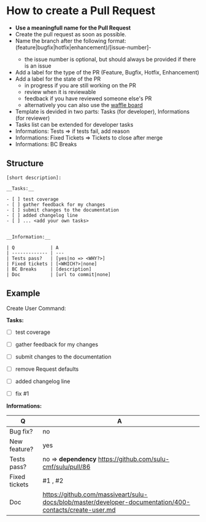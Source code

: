 # How to create a Pull Request

* __Use a meaningfull name for the Pull Request__
* Create the pull request as soon as possible.
* Name the branch after the following format: (feature|bugfix|hotfix|enhancement)/[issue-number]-<description>
  * the issue number is optional, but should always be provided if there is an issue
* Add a label for the type of the PR (Feature, Bugfix, Hotfix, Enhancement)
* Add a label for the state of the PR
  * in progress if you are still working on the PR
  * review when it is reviewable
  * feedback if you have reviewed someone else's PR
  * alternatively you can also use the [waffle board](https://waffle.io/sulu-cmf/sulu)
* Template is devided in two parts: Tasks (for developer), Informations (for reviewer)
* Tasks list can be extended for developer tasks
* Informations: Tests => if tests fail, add reason
* Informations: Fixed Tickets => Tickets to close after merge
* Informations: BC Breaks

## Structure
```
[short description]:

__Tasks:__

- [ ] test coverage
- [ ] gather feedback for my changes
- [ ] submit changes to the documentation
- [ ] added changelog line
- [ ] ... <add your own tasks>


__Information:__

| Q             | A
| ------------- | ---
| Tests pass?   | [yes|no => <WHY?>]
| Fixed tickets | [<WHICH?>|none]
| BC Breaks     | [description]
| Doc           | [url to commit|none]
```

## Example

Create User Command:

__Tasks:__

- [ ] test coverage
- [ ] gather feedback for my changes
- [ ] submit changes to the documentation
- [ ] remove Request defaults
- [ ] added changelog line
- [ ] fix #1


__Informations:__

| Q             | A
| ------------- | ---
| Bug fix?      | no
| New feature?  | yes
| Tests pass?   | no => __dependency__ https://github.com/sulu-cmf/sulu/pull/86
| Fixed tickets | #1 , #2
| Doc           | https://github.com/massiveart/sulu-docs/blob/master/developer-documentation/400-contacts/create-user.md
